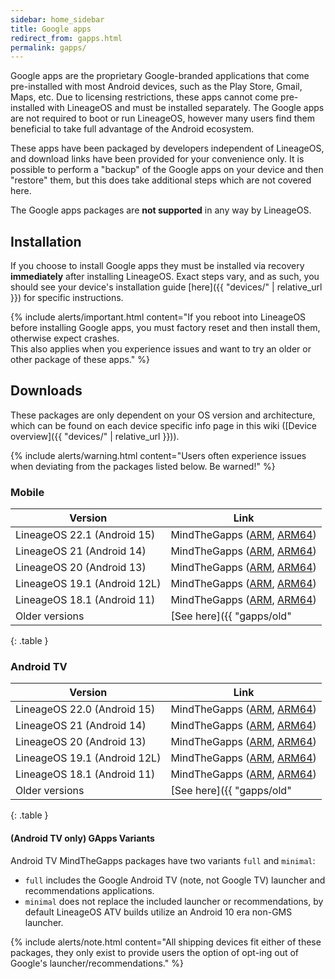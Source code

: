 ```yaml
---
sidebar: home_sidebar
title: Google apps
redirect_from: gapps.html
permalink: gapps/
---
```

Google apps are the proprietary Google-branded applications that come pre-installed with most Android devices, such as the Play Store, Gmail, Maps, etc.
Due to licensing restrictions, these apps cannot come pre-installed with LineageOS and must be installed separately. The Google apps are not required to
boot or run LineageOS, however many users find them beneficial to take full advantage of the Android ecosystem.

These apps have been packaged by developers independent of LineageOS, and download links have been provided for your convenience only. It is possible to perform
a "backup" of the Google apps on your device and then "restore" them, but this does take additional steps which are not covered here.

The Google apps packages are **not supported** in any way by LineageOS.


## Installation

If you choose to install Google apps they must be installed via recovery **immediately** after installing LineageOS. Exact steps vary, and as such, you should see your device's installation guide [here]({{ "devices/" | relative_url }}) for specific instructions.

{% include alerts/important.html content="If you reboot into LineageOS before installing Google apps, you must factory reset and then install them, otherwise expect crashes.<br/>
This also applies when you experience issues and want to try an older or other package of these apps." %}

## Downloads

These packages are only dependent on your OS version and architecture, which can be found on each device specific info page in this wiki ([Device overview]({{ "devices/" | relative_url }})).

{% include alerts/warning.html content="Users often experience issues when deviating from the packages listed below. Be warned!" %}

### Mobile

|Version                   |Link                                                   |
|--------------------------|-------------------------------------------------------|
|LineageOS 22.1 (Android 15)|MindTheGapps ([ARM](https://github.com/MindTheGapps/15.0.0-arm/releases/latest), [ARM64](https://github.com/MindTheGapps/15.0.0-arm64/releases/latest))|
|LineageOS 21 (Android 14)|MindTheGapps ([ARM](https://github.com/MindTheGapps/14.0.0-arm/releases/latest), [ARM64](https://github.com/MindTheGapps/14.0.0-arm64/releases/latest))|
|LineageOS 20 (Android 13)|MindTheGapps ([ARM](https://github.com/MindTheGapps/13.0.0-arm/releases/latest), [ARM64](https://github.com/MindTheGapps/13.0.0-arm64/releases/latest))|
|LineageOS 19.1 (Android 12L)|MindTheGapps ([ARM](https://github.com/MindTheGapps/12.1.0-arm/releases/latest), [ARM64](https://github.com/MindTheGapps/12.1.0-arm64/releases/latest))|
|LineageOS 18.1 (Android 11)|MindTheGapps ([ARM](https://github.com/MindTheGapps/11.0.0-arm/releases/latest), [ARM64](https://github.com/MindTheGapps/11.0.0-arm64/releases/latest))|
|Older versions|[See here]({{ "gapps/old" | relative_url }})|
{: .table }

### Android TV

|Version                   |Link                                                   |
|--------------------------|-------------------------------------------------------|
|LineageOS 22.0 (Android 15)|MindTheGapps ([ARM](https://github.com/MindTheGapps/15.0.0-arm-ATV/releases/latest), [ARM64](https://github.com/MindTheGapps/15.0.0-arm64-ATV/releases/latest))|
|LineageOS 21 (Android 14)|MindTheGapps ([ARM](https://github.com/MindTheGapps/14.0.0-arm-ATV/releases/latest), [ARM64](https://github.com/MindTheGapps/14.0.0-arm64-ATV/releases/latest))|
|LineageOS 20 (Android 13)|MindTheGapps ([ARM](https://github.com/MindTheGapps/13.0.0-arm-ATV/releases/latest), [ARM64](https://github.com/MindTheGapps/13.0.0-arm64-ATV/releases/latest))|
|LineageOS 19.1 (Android 12L)|MindTheGapps ([ARM](https://github.com/MindTheGapps/12.1.0-arm-ATV/releases/latest), [ARM64](https://github.com/MindTheGapps/12.1.0-arm64-ATV/releases/latest))|
|LineageOS 18.1 (Android 11)|MindTheGapps ([ARM](https://github.com/MindTheGapps/11.0.0-arm-ATV/releases/latest), [ARM64](https://github.com/MindTheGapps/11.0.0-arm64-ATV/releases/latest))|
|Older versions|[See here]({{ "gapps/old" | relative_url }})|
{: .table }

#### (Android TV only) GApps Variants
Android TV MindTheGapps packages have two variants `full` and `minimal`:

* `full` includes the Google Android TV (note, not Google TV) launcher and recommendations applications.
* `minimal` does not replace the included launcher or recommendations, by default LineageOS ATV builds utilize an Android 10 era non-GMS launcher.

{% include alerts/note.html content="All shipping devices fit either of these packages, they only exist to provide users the option of opt-ing out of Google's launcher/recommendations." %}
